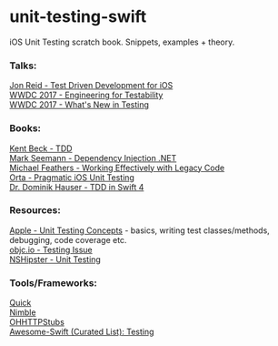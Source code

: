 # unit-testing-swift
iOS Unit Testing scratch book. Snippets, examples + theory. 

### Talks: <br/>
[Jon Reid - Test Driven Development for iOS](https://www.youtube.com/watch?v=Jzlz3Bx-NzM)<br/>
[WWDC 2017 - Engineering for Testability](https://developer.apple.com/videos/play/wwdc2017/414/)<br/>
[WWDC 2017 - What's New in Testing](https://developer.apple.com/videos/play/wwdc2017/409)<br/>

### Books: <br/>
[Kent Beck - TDD](https://www.amazon.com/Test-Driven-Development-Kent-Beck/dp/0321146530)<br/>
[Mark Seemann - Dependency Injection .NET](https://www.amazon.com/Dependency-Injection-NET-Mark-Seemann/dp/1935182501/ref=sr_1_3?s=books&ie=UTF8&qid=1516526385&sr=1-3&keywords=dependency+injection+in+.net)<br/>
[Michael Feathers - Working Effectively with Legacy Code](https://www.amazon.com/Working-Effectively-Legacy-Michael-Feathers/dp/0131177052)<br/>
[Orta - Pragmatic iOS Unit Testing](https://www.gitbook.com/book/orta/pragmatic-ios-testing/details)<br/>
[Dr. Dominik Hauser - TDD in Swift 4](https://www.packtpub.com/application-development/test-driven-ios-development-swift-4-third-edition)<br/>

### Resources: <br/>
[Apple - Unit Testing Concepts](https://developer.apple.com/library/content/documentation/DeveloperTools/Conceptual/testing_with_xcode/chapters/01-introduction.html) - basics, writing test classes/methods, debugging, code coverage etc.<br/>
[objc.io - Testing Issue](https://www.objc.io/issues/15-testing/)<br/>
[NSHipster - Unit Testing](http://nshipster.com/unit-testing/)<br/>

### Tools/Frameworks:<br/>
[Quick](https://github.com/Quick/Quick)<br/>
[Nimble](https://github.com/Quick/Nimble)<br/>
[OHHTTPStubs](https://github.com/AliSoftware/OHHTTPStubs)<br/>
[Awesome-Swift (Curated List): Testing](https://github.com/matteocrippa/awesome-swift#testing)<br/>
